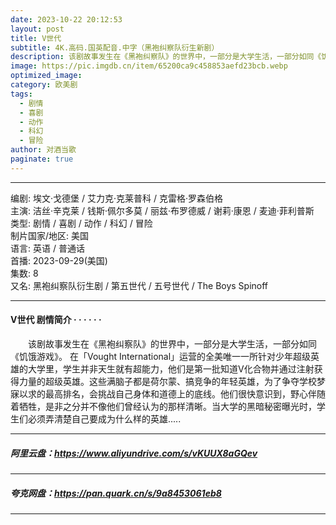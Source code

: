 ```yaml
---
date: 2023-10-22 20:12:53
layout: post
title: V世代
subtitle: 4K.高码.国英配音.中字（黑袍纠察队衍生新剧）
description: 该剧故事发生在《黑袍纠察队》的世界中，一部分是大学生活，一部分如同《饥饿游戏》。 在「Vought International」运营的全美唯一一所针对少年超级英雄的大学里，学生并非天生就有超能力...
image: https://pic.imgdb.cn/item/65200ca9c458853aefd23bcb.webp
optimized_image: 
category: 欧美剧
tags:
  - 剧情
  - 喜剧
  - 动作
  - 科幻
  - 冒险
author: 对酒当歌
paginate: true
---
```


---

编剧: 埃文·戈德堡 / 艾力克·克莱普科 / 克雷格·罗森伯格  
主演: 洁丝·辛克莱 / 钱斯·佩尔多莫 / 丽兹·布罗德威 / 谢莉·康恩 / 麦迪·菲利普斯  
类型: 剧情 / 喜剧 / 动作 / 科幻 / 冒险  
制片国家/地区: 美国  
语言: 英语 / 普通话  
首播: 2023-09-29(美国)  
集数: 8  
又名: 黑袍纠察队衍生剧 / 第五世代 / 五号世代 / The Boys Spinoff  

---

#### V世代 剧情简介 · · · · · ·

　　该剧故事发生在《黑袍纠察队》的世界中，一部分是大学生活，一部分如同《饥饿游戏》。 在「Vought International」运营的全美唯一一所针对少年超级英雄的大学里，学生并非天生就有超能力，他们是第一批知道V化合物并通过注射获得力量的超级英雄。这些满脑子都是荷尔蒙、搞竞争的年轻英雄，为了争夺学校梦寐以求的最高排名，会挑战自己身体和道德上的底线。他们很快意识到，野心伴随着牺牲，是非之分并不像他们曾经认为的那样清晰。当大学的黑暗秘密曝光时，学生们必须弄清楚自己要成为什么样的英雄.....

---

##### 阿里云盘：<https://www.aliyundrive.com/s/vKUUX8aGQev>

---

##### 夸克网盘：<https://pan.quark.cn/s/9a8453061eb8>

---
